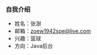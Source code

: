 ### 自我介绍

* 姓名：张澍
* 邮箱：zoew1942spe@live.com
* 兴趣：篮球
* 方向：Java后台

<!--
**25Lucifer/25Lucifer** is a ✨ _special_ ✨ repository because its `README.md` (this file) appears on your GitHub profile.

Here are some ideas to get you started:

- 🔭 I’m currently working on ...
- 🌱 I’m currently learning ...
- 👯 I’m looking to collaborate on ...
- 🤔 I’m looking for help with ...
- 💬 Ask me about ...
- 📫 How to reach me: ...
- 😄 Pronouns: ...
- ⚡ Fun fact: ...
-->
